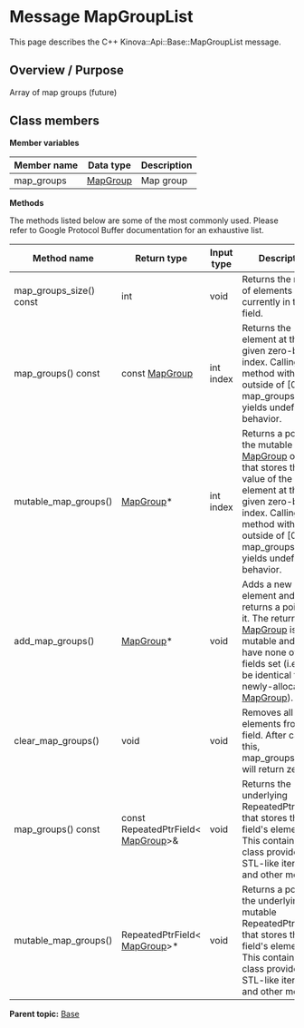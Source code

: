 # Message MapGroupList

This page describes the C++ Kinova::Api::Base::MapGroupList message.

## Overview / Purpose

Array of map groups \(future\)

## Class members

 **Member variables** 

|Member name|Data type|Description|
|-----------|---------|-----------|
|map\_groups| [MapGroup](msg_Base_MapGroup.md#)|Map group|

 **Methods** 

The methods listed below are some of the most commonly used. Please refer to Google Protocol Buffer documentation for an exhaustive list.

|Method name|Return type|Input type|Description|
|-----------|-----------|----------|-----------|
|map\_groups\_size\(\) const|int|void|Returns the number of elements currently in the field.|
|map\_groups\(\) const|const [MapGroup](msg_Base_MapGroup.md#)|int index|Returns the element at the given zero-based index. Calling this method with index outside of \[0, map\_groups\_size\(\)\) yields undefined behavior.|
|mutable\_map\_groups\(\)| [MapGroup](msg_Base_MapGroup.md#)\*|int index|Returns a pointer to the mutable [MapGroup](msg_Base_MapGroup.md#) object that stores the value of the element at the given zero-based index. Calling this method with index outside of \[0, map\_groups\_size\(\)\) yields undefined behavior.|
|add\_map\_groups\(\)| [MapGroup](msg_Base_MapGroup.md#)\*|void|Adds a new element and returns a pointer to it. The returned [MapGroup](msg_Base_MapGroup.md#) is mutable and will have none of its fields set \(i.e. it will be identical to a newly-allocated [MapGroup](msg_Base_MapGroup.md#)\).|
|clear\_map\_groups\(\)|void|void|Removes all elements from the field. After calling this, map\_groups\_size\(\) will return zero.|
|map\_groups\(\) const|const RepeatedPtrField< [MapGroup](msg_Base_MapGroup.md#)\>&|void|Returns the underlying RepeatedPtrField that stores the field's elements. This container class provides STL-like iterators and other methods.|
|mutable\_map\_groups\(\)|RepeatedPtrField< [MapGroup](msg_Base_MapGroup.md#)\>\*|void|Returns a pointer to the underlying mutable RepeatedPtrField that stores the field's elements. This container class provides STL-like iterators and other methods.|

**Parent topic:** [Base](../references/summary_Base.md)


